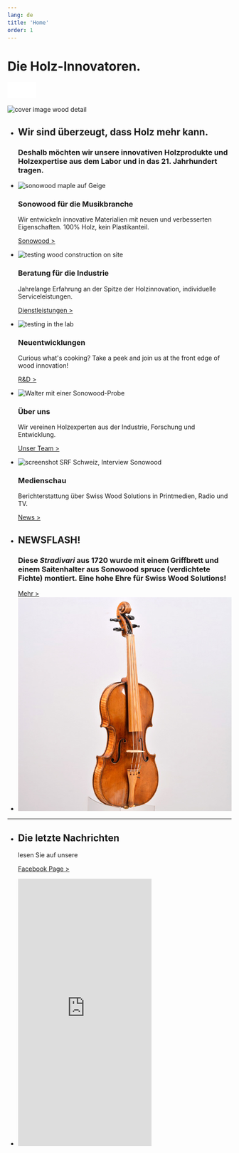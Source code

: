 ```yaml
---
lang: de
title: 'Home'
order: 1
---
```


<div class="full-width-kenburns">
<div class="wrap-bg-image">

# Die Holz-Innovatoren.

![arrow down](/assets/images/arrow-d-white.svg)

</div>
<img src="/assets/images/home_cover.jpg"
  srcset="/assets/images/home_cover_2x.jpg" alt="cover image wood detail">
</div>


<div class="full-width-grey">
<div class="wrap">

- ## Wir sind überzeugt, dass Holz mehr kann.

  ### Deshalb möchten wir unsere innovativen Holzprodukte und Holzexpertise aus dem Labor und in das 21. Jahrhundert tragen.

- <img src="/assets/images/home_materials.jpg"
    srcset="/assets/images/home_materials_2x.jpg" alt="sonowood maple auf Geige">

  ### Sonowood für die Musikbranche

  Wir entwickeln innovative Materialien mit neuen und verbesserten Eigenschaften. 100% Holz, kein Plastikanteil.

  <a class="btn" href="/Sonowood_DE">Sonowood ></a>

- <img src="/assets/images/home_services.jpg"
    srcset="/assets/images/home_services_2x.jpg" alt="testing wood construction on site">

  ### Beratung für die Industrie
  Jahrelange Erfahrung an der Spitze der Holzinnovation, individuelle Serviceleistungen.

  <a class="btn" href="/Services_DE">Dienstleistungen ></a>

- <img src="/assets/images/home_RD.jpg"
      srcset="/assets/images/home_RD_2x.jpg" alt="testing in the lab">

  ### Neuentwicklungen

    Curious what's cooking? Take a peek and join us at the front edge of wood innovation!

    <a class="btn" href="/RDProjects_DE">R&D ></a>

- <img src="/assets/images/home_about.jpg"
    srcset="/assets/images/home_about_2x.jpg" alt="Walter mit einer Sonowood-Probe">

  ### Über uns

  Wir vereinen Holzexperten aus der Industrie, Forschung und Entwicklung.

  <a class="btn" href="/About_DE">Unser Team ></a>

- <img src="/assets/images/home_news.jpg"
    srcset="/assets/images/home_news_2x.jpg" alt="screenshot SRF Schweiz, Interview Sonowood">

  ### Medienschau

  Berichterstattung über Swiss Wood Solutions in Printmedien, Radio und TV.

    <a class="btn" href="/News_DE">News ></a>

</div>
</div>

<div class="full-width-red">
<div class="wrap -cols2">

- ## NEWSFLASH!
  ### Diese *Stradivari* aus 1720 wurde mit einem Griffbrett und einem Saitenhalter aus **Sonowood spruce** (verdichtete Fichte) montiert. Eine hohe Ehre für Swiss Wood Solutions!
  <a class="btn-white" href="/RDProjects_DE">Mehr ></a>
- ![Sonowood on Stradivarius, credits: Wilhelm Geigenbau](/assets/images/news_201812_stradivarius.jpeg)

---

- ## Die letzte Nachrichten
  lesen Sie auf unsere

  <a class="btn-white" href="https://www.facebook.com/Swiss-Wood-Solutions-1539292799446076/" target="_blank">Facebook Page ></a>

- <iframe src="https://www.facebook.com/plugins/page.php?href=https%3A%2F%2Fwww.facebook.com%2FSwiss-Wood-Solutions-1539292799446076%2F&tabs=timeline%2C%20events&height=600&small_header=true&adapt_container_width=true&hide_cover=false&show_facepile=false&appId" height="600" style="border:1px #fef4f2;overflow:hidden" scrolling="no" frameborder="0" allowTransparency="true" allow="encrypted-media"></iframe>

  </div>
  </div>
